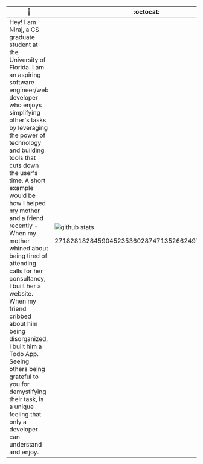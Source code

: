  🤠| :octocat:
------------ | -------------
Hey! I am Niraj, a CS graduate student at the University of Florida. I am an aspiring software engineer/web developer who enjoys simplifying other's tasks by leveraging the power of technology and building tools that cuts down the user's time. A short example would be how I helped my mother and a friend recently - When my mother whined about being tired of attending calls for her consultancy, I built her a website. When my friend cribbed about him being disorganized, I built him a Todo App. Seeing others being grateful to you for demystifying their task, is a unique feeling that only a developer can understand and enjoy. | ![github stats](https://github-readme-stats.vercel.app/api?username=chowdharyniraj97&show_icons=true&line_height=30) <p align="center">27182818284590452353602874713526624977572470937</p>


